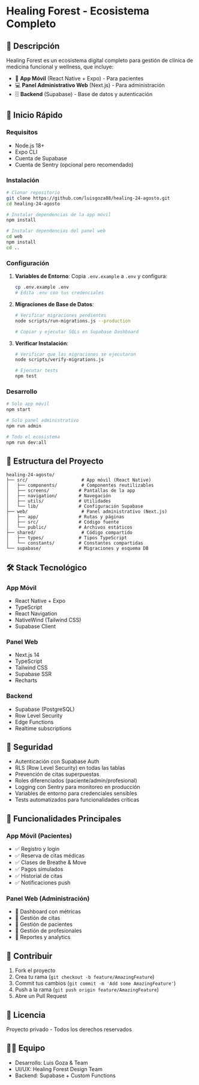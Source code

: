 # Healing Forest - Ecosistema Completo

## 🌿 Descripción

Healing Forest es un ecosistema digital completo para gestión de clínica de medicina funcional y wellness, que incluye:

- 📱 **App Móvil** (React Native + Expo) - Para pacientes
- 💻 **Panel Administrativo Web** (Next.js) - Para administración
- 🗄️ **Backend** (Supabase) - Base de datos y autenticación

## 🚀 Inicio Rápido

### Requisitos
- Node.js 18+
- Expo CLI
- Cuenta de Supabase
- Cuenta de Sentry (opcional pero recomendado)

### Instalación

```bash
# Clonar repositorio
git clone https://github.com/luisgoza88/healing-24-agosto.git
cd healing-24-agosto

# Instalar dependencias de la app móvil
npm install

# Instalar dependencias del panel web
cd web
npm install
cd ..
```

### Configuración

1. **Variables de Entorno**: Copia `.env.example` a `.env` y configura:
   ```bash
   cp .env.example .env
   # Edita .env con tus credenciales
   ```

2. **Migraciones de Base de Datos**:
   ```bash
   # Verificar migraciones pendientes
   node scripts/run-migrations.js --production
   
   # Copiar y ejecutar SQLs en Supabase Dashboard
   ```

3. **Verificar Instalación**:
   ```bash
   # Verificar que las migraciones se ejecutaron
   node scripts/verify-migrations.js
   
   # Ejecutar tests
   npm test
   ```

### Desarrollo

```bash
# Solo app móvil
npm start

# Solo panel administrativo
npm run admin

# Todo el ecosistema
npm run dev:all
```

## 📁 Estructura del Proyecto

```
healing-24-agosto/
├── src/                    # App móvil (React Native)
│   ├── components/         # Componentes reutilizables
│   ├── screens/           # Pantallas de la app
│   ├── navigation/        # Navegación
│   ├── utils/             # Utilidades
│   └── lib/               # Configuración Supabase
├── web/                    # Panel administrativo (Next.js)
│   ├── app/               # Rutas y páginas
│   ├── src/               # Código fuente
│   └── public/            # Archivos estáticos
├── shared/                 # Código compartido
│   ├── types/             # Tipos TypeScript
│   └── constants/         # Constantes compartidas
└── supabase/              # Migraciones y esquema DB
```

## 🛠️ Stack Tecnológico

### App Móvil
- React Native + Expo
- TypeScript
- React Navigation
- NativeWind (Tailwind CSS)
- Supabase Client

### Panel Web
- Next.js 14
- TypeScript
- Tailwind CSS
- Supabase SSR
- Recharts

### Backend
- Supabase (PostgreSQL)
- Row Level Security
- Edge Functions
- Realtime subscriptions

## 🔐 Seguridad

- Autenticación con Supabase Auth
- RLS (Row Level Security) en todas las tablas
- Prevención de citas superpuestas
- Roles diferenciados (paciente/admin/profesional)
- Logging con Sentry para monitoreo en producción
- Variables de entorno para credenciales sensibles
- Tests automatizados para funcionalidades críticas

## 📱 Funcionalidades Principales

### App Móvil (Pacientes)
- ✅ Registro y login
- ✅ Reserva de citas médicas
- ✅ Clases de Breathe & Move
- ✅ Pagos simulados
- ✅ Historial de citas
- ✅ Notificaciones push

### Panel Web (Administración)
- 🚧 Dashboard con métricas
- 🚧 Gestión de citas
- 🚧 Gestión de pacientes
- 🚧 Gestión de profesionales
- 🚧 Reportes y analytics

## 🤝 Contribuir

1. Fork el proyecto
2. Crea tu rama (`git checkout -b feature/AmazingFeature`)
3. Commit tus cambios (`git commit -m 'Add some AmazingFeature'`)
4. Push a la rama (`git push origin feature/AmazingFeature`)
5. Abre un Pull Request

## 📝 Licencia

Proyecto privado - Todos los derechos reservados

## 🧑‍💻 Equipo

- Desarrollo: Luis Goza & Team
- UI/UX: Healing Forest Design Team
- Backend: Supabase + Custom Functions